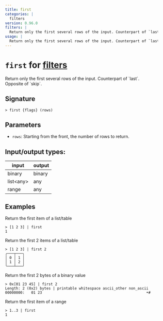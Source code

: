 ```yaml
---
title: first
categories: |
  filters
version: 0.96.0
filters: |
  Return only the first several rows of the input. Counterpart of `last`. Opposite of `skip`.
usage: |
  Return only the first several rows of the input. Counterpart of `last`. Opposite of `skip`.
---
```

<!-- This file is automatically generated. Please edit the command in https://github.com/nushell/nushell instead. -->

# `first` for [filters](/commands/categories/filters.md)

<div class='command-title'>Return only the first several rows of the input. Counterpart of `last`. Opposite of `skip`.</div>

## Signature

```> first {flags} (rows)```

## Parameters

 -  `rows`: Starting from the front, the number of rows to return.


## Input/output types:

| input     | output |
| --------- | ------ |
| binary    | binary |
| list\<any\> | any    |
| range     | any    |
## Examples

Return the first item of a list/table
```nu
> [1 2 3] | first
1
```

Return the first 2 items of a list/table
```nu
> [1 2 3] | first 2
╭───┬───╮
│ 0 │ 1 │
│ 1 │ 2 │
╰───┴───╯

```

Return the first 2 bytes of a binary value
```nu
> 0x[01 23 45] | first 2
Length: 2 (0x2) bytes | printable whitespace ascii_other non_ascii
00000000:   01 23                                                •#

```

Return the first item of a range
```nu
> 1..3 | first
1
```
